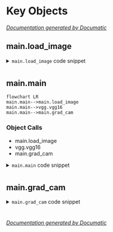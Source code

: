 # Key Objects

[_Documentation generated by Documatic_](https://www.documatic.com)

<!---Documatic-section-main.load_image-start--->
## main.load_image

<!---Documatic-section-load_image-start--->
<!---Documatic-block-main.load_image-start--->
<details>
	<summary><code>main.load_image</code> code snippet</summary>

```python
def load_image(img_path):
    print('Loading image')
    img = imread(img_path, mode='RGB')
    img = imresize(img, (224, 224))
    x = np.expand_dims(img, axis=0)
    x = x[:, :, :, ::-1]
    return (x, img)
```
</details>
<!---Documatic-block-main.load_image-end--->
<!---Documatic-section-load_image-end--->

# #
<!---Documatic-section-main.load_image-end--->

<!---Documatic-section-main.main-start--->
## main.main

<!---Documatic-section-main-start--->
```mermaid
flowchart LR
main.main-->main.load_image
main.main-->vgg.vgg16
main.main-->main.grad_cam
```

### Object Calls

* main.load_image
* vgg.vgg16
* main.grad_cam

<!---Documatic-block-main.main-start--->
<details>
	<summary><code>main.main</code> code snippet</summary>

```python
def main(_):
    (x, img) = load_image(FLAGS.input)
    sess = tf.Session()
    print('\nLoading Vgg')
    imgs = tf.placeholder(tf.float32, [None, 224, 224, 3])
    vgg = vgg16(imgs, 'vgg16_weights.npz', sess)
    print('\nFeedforwarding')
    prob = sess.run(vgg.probs, feed_dict={vgg.imgs: x})[0]
    preds = np.argsort(prob)[::-1][0:5]
    print('\nTop 5 classes are')
    for p in preds:
        print(class_names[p], prob[p])
    predicted_class = preds[0]
    layer_name = FLAGS.layer_name
    nb_classes = 1000
    cam3 = grad_cam(x, vgg, sess, predicted_class, layer_name, nb_classes)
    img = img.astype(float)
    img /= img.max()
    new_img = img + 3 * cam3
    new_img /= new_img.max()
    io.imshow(new_img)
    plt.show()
    io.imsave(FLAGS.output, new_img)
```
</details>
<!---Documatic-block-main.main-end--->
<!---Documatic-section-main-end--->

# #
<!---Documatic-section-main.main-end--->

<!---Documatic-section-main.grad_cam-start--->
## main.grad_cam

<!---Documatic-section-grad_cam-start--->
<!---Documatic-block-main.grad_cam-start--->
<details>
	<summary><code>main.grad_cam</code> code snippet</summary>

```python
def grad_cam(x, vgg, sess, predicted_class, layer_name, nb_classes):
    print('Setting gradients to 1 for target class and rest to 0')
    conv_layer = vgg.layers[layer_name]
    one_hot = tf.sparse_to_dense(predicted_class, [nb_classes], 1.0)
    signal = tf.mul(vgg.layers['fc3'], one_hot)
    loss = tf.reduce_mean(signal)
    grads = tf.gradients(loss, conv_layer)[0]
    norm_grads = tf.div(grads, tf.sqrt(tf.reduce_mean(tf.square(grads))) + tf.constant(1e-05))
    (output, grads_val) = sess.run([conv_layer, norm_grads], feed_dict={vgg.imgs: x})
    output = output[0]
    grads_val = grads_val[0]
    weights = np.mean(grads_val, axis=(0, 1))
    cam = np.ones(output.shape[0:2], dtype=np.float32)
    for (i, w) in enumerate(weights):
        cam += w * output[:, :, i]
    cam = np.maximum(cam, 0)
    cam = cam / np.max(cam)
    cam = resize(cam, (224, 224))
    cam3 = np.expand_dims(cam, axis=2)
    cam3 = np.tile(cam3, [1, 1, 3])
    return cam3
```
</details>
<!---Documatic-block-main.grad_cam-end--->
<!---Documatic-section-grad_cam-end--->

# #
<!---Documatic-section-main.grad_cam-end--->

[_Documentation generated by Documatic_](https://www.documatic.com)